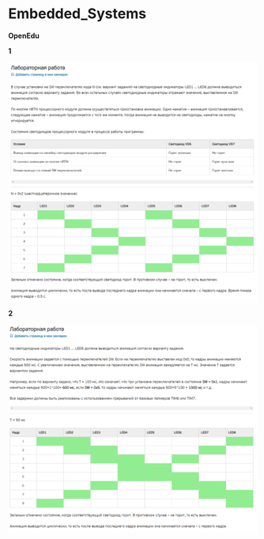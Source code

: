 # Embedded_Systems

**OpenEdu**

**1**

![img.png](opededu/lab1.png)

**2**

![img_1.png](opededu/lab2.png)